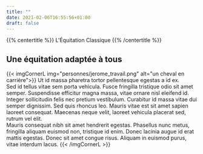 ```yaml
---
title: ""
date: 2021-02-06T16:55:56+01:00
draft: false
---
```


{{% centertitle %}} L'Équitation Classique {{% /centertitle %}}

## Une équitation adaptée à tous
{{< imgCornerL img="personnes/jerome_travail.png" alt="un cheval en carrière">}}
Ut id massa pharetra tortor pellentesque egestas a id ex.  
Sed id tellus vitae sem porta vehicula. Fusce fringilla tristique odio sit amet semper. Suspendisse efficitur magna massa, vitae ornare nisl eleifend id. Integer sollicitudin felis nec pretium vestibulum. Curabitur id massa vitae dui semper dignissim. Sed quis rhoncus leo. Mauris vitae est sit amet sapien laoreet consequat. Maecenas neque velit, laoreet vehicula placerat sed, rutrum vel elit.  
Mauris consequat nibh sit amet hendrerit egestas. Phasellus nunc metus, fringilla aliquam euismod non, tristique id enim. Donec lacinia augue id erat mattis egestas. Donec sit amet congue risus. Aliquam in euismod purus, vitae interdum lacus. 
{{< /imgCornerL >}}